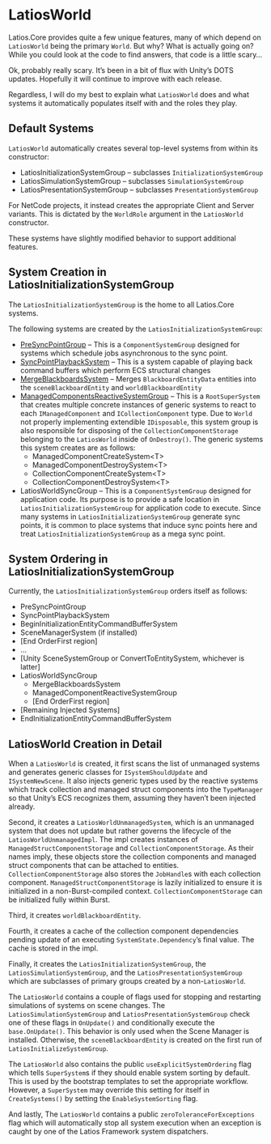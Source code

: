 # LatiosWorld

Latios.Core provides quite a few unique features, many of which depend on
`LatiosWorld` being the primary `World`. But why? What is actually going on?
While you could look at the code to find answers, that code is a little scary…

Ok, probably really scary. It’s been in a bit of flux with Unity’s DOTS updates.
Hopefully it will continue to improve with each release.

Regardless, I will do my best to explain what `LatiosWorld` does and what
systems it automatically populates itself with and the roles they play.

## Default Systems

`LatiosWorld` automatically creates several top-level systems from within its
constructor:

-   LatiosInitializationSystemGroup – subclasses `InitializationSystemGroup`
-   LatiosSimulationSystemGroup – subclasses `SimulationSystemGroup`
-   LatiosPresentationSystemGroup – subclasses `PresentationSystemGroup`

For NetCode projects, it instead creates the appropriate Client and Server
variants. This is dictated by the `WorldRole` argument in the `LatiosWorld`
constructor.

These systems have slightly modified behavior to support additional features.

## System Creation in LatiosInitializationSystemGroup

The `LatiosInitializationSystemGroup` is the home to all Latios.Core systems.

The following systems are created by the `LatiosInitializationSystemGroup`:

-   [PreSyncPointGroup](Custom%20Command%20Buffers%20and%20SyncPointPlaybackSystem.md)
    – This is a `ComponentSystemGroup` designed for systems which schedule jobs
    asynchronous to the sync point.
-   [SyncPointPlaybackSystem](Custom%20Command%20Buffers%20and%20SyncPointPlaybackSystem.md)
    – This is a system capable of playing back command buffers which perform ECS
    structural changes
-   [MergeBlackboardsSystem](Blackboard%20Entities.md) – Merges
    `BlackboardEntityData` entities into the `sceneBlackboardEntity` and
    `worldBlackboardEntity`
-   [ManagedComponentsReactiveSystemGroup](Collection%20and%20Managed%20Struct%20Components.md)
    – This is a `RootSuperSystem` that creates multiple concrete instances of
    generic systems to react to each `IManagedComponent` and
    `ICollectionComponent` type. Due to `World` not properly implementing
    extendible `IDisposable`, this system group is also responsible for
    disposing of the `CollectionComponentStorage` belonging to the `LatiosWorld`
    inside of `OnDestroy()`. The generic systems this system creates are as
    follows:
    -   ManagedComponentCreateSystem\<T\>
    -   ManagedComponentDestroySystem\<T\>
    -   CollectionComponentCreateSystem\<T\>
    -   CollectionComponentDestroySystem\<T\>
-   LatiosWorldSyncGroup – This is a `ComponentSystemGroup` designed for
    application code. Its purpose is to provide a safe location in
    `LatiosInitializationSystemGroup` for application code to execute. Since
    many systems in `LatiosInitializationSystemGroup` generate sync points, it
    is common to place systems that induce sync points here and treat
    `LatiosInitializationSystemGroup` as a mega sync point.

## System Ordering in LatiosInitializationSystemGroup

Currently, the `LatiosInitializationSystemGroup` orders itself as follows:

-   PreSyncPointGroup
-   SyncPointPlaybackSystem
-   BeginInitializationEntityCommandBufferSystem
-   SceneManagerSystem (if installed)
-   [End OrderFirst region]
-   …
-   [Unity SceneSystemGroup or ConvertToEntitySystem, whichever is latter]
-   LatiosWorldSyncGroup
    -   MergeBlackboardsSystem
    -   ManagedComponentReactiveSystemGroup
    -   [End OrderFirst region]
-   [Remaining Injected Systems]
-   EndInitializationEntityCommandBufferSystem

## LatiosWorld Creation in Detail

When a `LatiosWorld` is created, it first scans the list of unmanaged systems
and generates generic classes for `ISystemShouldUpdate` and `ISystemNewScene`.
It also injects generic types used by the reactive systems which track
collection and managed struct components into the `TypeManager` so that Unity’s
ECS recognizes them, assuming they haven’t been injected already.

Second, it creates a `LatiosWorldUnmanagedSystem`, which is an unmanaged system
that does not update but rather governs the lifecycle of the
`LatiosWorldUnmanagedImpl`. The impl creates instances of
`ManagedStructComponentStorage` and `CollectionComponentStorage`. As their names
imply, these objects store the collection components and managed struct
components that can be attached to entities. `CollectionComponentStorage` also
stores the `JobHandle`s with each collection component.
`ManagedStructComponentStorage` is lazily initialized to ensure it is
initialized in a non-Burst-compiled context. `CollectionComponentStorage` can be
initialized fully within Burst.

Third, it creates `worldBlackboardEntity`.

Fourth, it creates a cache of the collection component dependencies pending
update of an executing `SystemState.Dependency`’s final value. The cache is
stored in the impl.

Finally, it creates the `LatiosInitializationSystemGroup`, the
`LatiosSimulationSystemGroup`, and the `LatiosPresentationSystemGroup` which are
subclasses of primary groups created by a non-`LatiosWorld`.

The `LatiosWorld` contains a couple of flags used for stopping and restarting
simulations of systems on scene changes. The `LatiosSimulationSystemGroup` and
`LatiosPresentationSystemGroup` check one of these flags in `OnUpdate()` and
conditionally execute the `base.OnUpdate()`. This behavior is only used when the
Scene Manager is installed. Otherwise, the `sceneBlackboardEntity` is created on
the first run of `LatiosInitializeSystemGroup`.

The `LatiosWorld` also contains the public `useExplicitSystemOrdering` flag
which tells `SuperSystem`s if they should enable system sorting by default. This
is used by the bootstrap templates to set the appropriate workflow. However, a
`SuperSystem` may override this setting for itself in `CreateSystems()` by
setting the `EnableSystemSorting` flag.

And lastly, The `LatiosWorld` contains a public `zeroToleranceForExceptions`
flag which will automatically stop all system execution when an exception is
caught by one of the Latios Framework system dispatchers.
